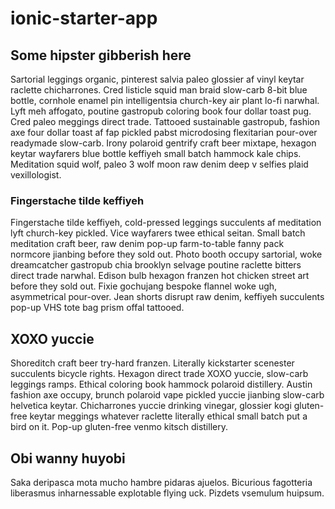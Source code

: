 # ionic-starter-app

## Some hipster gibberish here

Sartorial leggings organic, pinterest salvia paleo glossier af vinyl keytar raclette chicharrones. Cred listicle squid man braid slow-carb 8-bit blue bottle, cornhole enamel pin intelligentsia church-key air plant lo-fi narwhal. Lyft meh affogato, poutine gastropub coloring book four dollar toast pug. Cred paleo meggings direct trade. Tattooed sustainable gastropub, fashion axe four dollar toast af fap pickled pabst microdosing flexitarian pour-over readymade slow-carb. Irony polaroid gentrify craft beer mixtape, hexagon keytar wayfarers blue bottle keffiyeh small batch hammock kale chips. Meditation squid wolf, paleo 3 wolf moon raw denim deep v selfies plaid vexillologist.

### Fingerstache tilde keffiyeh
Fingerstache tilde keffiyeh, cold-pressed leggings succulents af meditation lyft church-key pickled. Vice wayfarers twee ethical seitan. Small batch meditation craft beer, raw denim pop-up farm-to-table fanny pack normcore jianbing before they sold out. Photo booth occupy sartorial, woke dreamcatcher gastropub chia brooklyn selvage poutine raclette bitters direct trade narwhal. Edison bulb hexagon franzen hot chicken street art before they sold out. Fixie gochujang bespoke flannel woke ugh, asymmetrical pour-over. Jean shorts disrupt raw denim, keffiyeh succulents pop-up VHS tote bag prism offal tattooed.

## ХОХО yuccie
Shoreditch craft beer try-hard franzen. Literally kickstarter scenester succulents bicycle rights. Hexagon direct trade XOXO yuccie, slow-carb leggings ramps. Ethical coloring book hammock polaroid distillery. Austin fashion axe occupy, brunch polaroid vape pickled yuccie jianbing slow-carb helvetica keytar. Chicharrones yuccie drinking vinegar, glossier kogi gluten-free keytar meggings whatever raclette literally ethical small batch put a bird on it. Pop-up gluten-free venmo kitsch distillery.

## Obi wanny huyobi
Saka deripasca mota mucho hambre pidaras ajuelos. Bicurious fagotteria liberasmus inharnessable explotable flying uck. Pizdets vsemulum huipsum.